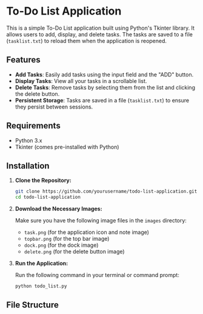 # To-Do List Application

This is a simple To-Do List application built using Python's Tkinter library. It allows users to add, display, and delete tasks. The tasks are saved to a file (`tasklist.txt`) to reload them when the application is reopened.

## Features

- **Add Tasks**: Easily add tasks using the input field and the "ADD" button.
- **Display Tasks**: View all your tasks in a scrollable list.
- **Delete Tasks**: Remove tasks by selecting them from the list and clicking the delete button.
- **Persistent Storage**: Tasks are saved in a file (`tasklist.txt`) to ensure they persist between sessions.

## Requirements

- Python 3.x
- Tkinter (comes pre-installed with Python)

## Installation

1. **Clone the Repository:**

    ```bash
    git clone https://github.com/yourusername/todo-list-application.git
    cd todo-list-application
    ```

2. **Download the Necessary Images:**

    Make sure you have the following image files in the `images` directory:
    - `task.png` (for the application icon and note image)
    - `topbar.png` (for the top bar image)
    - `dock.png` (for the dock image)
    - `delete.png` (for the delete button image)

3. **Run the Application:**

    Run the following command in your terminal or command prompt:

    ```bash
    python todo_list.py
    ```

## File Structure
